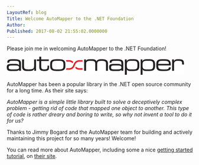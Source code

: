 ```yaml
---
LayoutRef: blog
Title: Welcome AutoMapper to the .NET Foundation
Author: 
Published: 2017-08-02 21:55:02.0000000
---
```

<p><p>Please join me in welcoming AutoMapper to the .NET Foundation!</p><p><img src="assets/posts/automapper.png"></p><p>AutoMapper has been a popular library in the .NET open source community for a long time. As their site says: </p><p><em>AutoMapper is a simple little library built to solve a deceptively complex problem - getting rid of code that mapped one object to another. This type of code is rather dreary and boring to write, so why not invent a tool to do it for us?</em><p>Thanks to Jimmy Bogard and the AutoMapper team for building and actively maintaining this project for so many years! Welcome! <p>You can read more about AutoMapper, including some a nice <a href="https://github.com/AutoMapper/AutoMapper/wiki/Getting-started">getting started tutorial</a>, on <a href="http://automapper.org/">their site</a>.</p>
